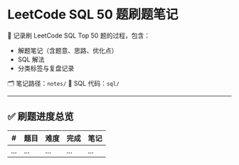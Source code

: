 # LeetCode SQL 50 题刷题笔记

📘 记录刷 LeetCode SQL Top 50 题的过程，包含：
- 解题笔记（含题意、思路、优化点）
- SQL 解法
- 分类标签与复盘记录

🗂️ 笔记路径：`notes/`
🧠 SQL 代码：`sql/`

---

## ✅ 刷题进度总览

| # | 题目 | 难度 | 完成 | 笔记 |
|---|------|------|------|------|
| ... | ... | ... | ... | ... |
